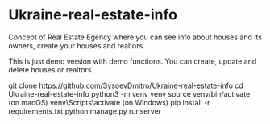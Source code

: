 # Ukraine-real-estate-info
Concept of Real Estate Egency where you can see info about houses and its owners, create your houses and realtors.

This is just demo version with demo functions.
You can create, update and delete houses or realtors.

git clone https://github.com/SysoevDmitro/Ukraine-real-estate-info
cd Ukraine-real-estate-info
python3 -m venv venv
source venv/bin/activate (on macOS)
venv\Scripts\activate (on Windows)
pip install -r requirements.txt
python manage.py runserver
